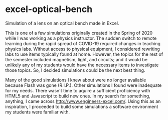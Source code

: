 # excel-optical-bench
Simulation of a lens on an optical bench made in Excel.

This is one of a few simulations originally created in the Spring of 2020 while I was working as a physics instructor. The sudden switch to remote learning during the rapid spread of COVID-19 required changes in teaching physics labs. Without access to physical equipment, I considered rewriting labs to use items typically found at home. However, the topics for the rest of the semester included magnetism, light, and circuits; and it would be unlikely any of my students would have the necessary items to investigate those topics. So, I decided simulations could be the next best thing.

Many of the good simulations I knew about were no longer available because Flash was gone (R.I.P.). Other simulations I found were inadequate for my needs. There wasn't time to aquire a sufficient proficiency with HTML5 and Javascript to build new ones. In my search for something, anything, I came across http://www.engineers-excel.com/. Using this as an inspiration, I proceeded to build some simulations a software environment my students were familiar with.
